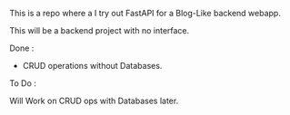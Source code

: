 This is a repo where a I try out FastAPI for a Blog-Like backend webapp.

This will be a backend project with no interface. 


Done : 

- CRUD operations without Databases. 

To Do :

Will Work on CRUD ops with Databases later.